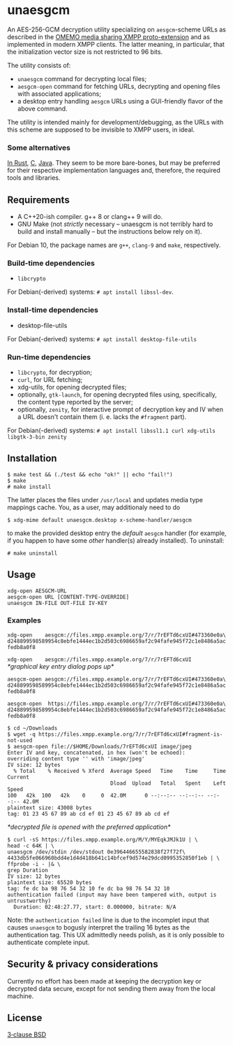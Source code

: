 
# unaesgcm
An AES-256-GCM decryption utility specializing on `aesgcm`-scheme URLs as
described in the [OMEMO media sharing XMPP proto-extension](https://xmpp.org/extensions/inbox/omemo-media-sharing.html)
and as implemented in modern XMPP clients. The latter meaning, in particular,
that the initialization vector size is not restricted to 96 bits.

The utility consists of:

* `unaesgcm` command for decrypting local files;
* `aesgcm-open` command for fetching URLs, decrypting and opening files with
associated applications;
* a desktop entry handling `aesgcm` URLs using a GUI-friendly flavor of the
above command.

The utility is intended mainly for development/debugging, as the URLs with this
scheme are supposed to be invisible to XMPP users, in ideal.

### Some alternatives

[In Rust](https://github.com/moparisthebest/ImageDownloader),
[C](https://github.com/moparisthebest/ImageDownloader/blob/master/aesgcm.c),
[Java](https://github.com/iNPUTmice/ImageDownloader).
They seem to be more bare-bones, but may be preferred for their respective
implementation languages and, therefore, the required tools and libraries.


## Requirements

* A C++20-ish compiler. g++ 8 or clang++ 9 will do.
* GNU Make (not *strictly* necessary – unaesgcm is not terribly hard to build
and install manually – but the instructions below rely on it).

For Debian 10, the package names are `g++`, `clang-9` and `make`, respectively.

### Build-time dependencies

* `libcrypto`

For Debian(-derived) systems: `# apt install libssl-dev`.

### Install-time dependencies

* desktop-file-utils

For Debian(-derived) systems: `# apt install desktop-file-utils`

### Run-time dependencies

* `libcrypto`, for decryption;
* `curl`, for URL fetching;
* xdg-utils, for opening decrypted files;
* optionally, `gtk-launch`, for opening decrypted files using, specifically,
the content type reported by the server;
* optionally, `zenity`, for interactive prompt of decryption key and IV when a
URL doesn't contain them (i. e. lacks the `#fragment` part).

For Debian(-derived) systems: `# apt install libssl1.1 curl xdg-utils
libgtk-3-bin zenity`


## Installation

```
$ make test && (./test && echo "ok!" || echo "fail!")
$ make
# make install
```

The latter places the files under `/usr/local` and updates media type
mappings cache. You, as a user, may additionaly need to do

`$ xdg-mime default unaesgcm.desktop x-scheme-handler/aesgcm`

to make the provided desktop entry the *default* `aesgcm` handler (for example,
if you happen to have some *other* handler(s) already installed). To uninstall:

`# make uninstall`

## Usage

```
xdg-open AESGCM-URL
aesgcm-open URL [CONTENT-TYPE-OVERRIDE]
unaesgcm IN-FILE OUT-FILE IV-KEY
```

### Examples

`xdg-open    aesgcm://files.xmpp.example.org/7/r/7rEFTd6cxUI#473360e0a\
d248899598589954c8ebfe1444ec1b2d503c6986659af2c94fafe945f72c1e8486a5acfedb8a0f8`

`xdg-open    aesgcm://files.xmpp.example.org/7/r/7rEFTd6cxUI`  
*\*graphical key entry dialog pops up\**

`aesgcm-open aesgcm://files.xmpp.example.org/7/r/7rEFTd6cxUI#473360e0a\
d248899598589954c8ebfe1444ec1b2d503c6986659af2c94fafe945f72c1e8486a5acfedb8a0f8`

`aesgcm-open  https://files.xmpp.example.org/7/r/7rEFTd6cxUI#473360e0a\
d248899598589954c8ebfe1444ec1b2d503c6986659af2c94fafe945f72c1e8486a5acfedb8a0f8`

```
$ cd ~/Downloads
$ wget -q https://files.xmpp.example.org/7/r/7rEFTd6cxUI#fragment-is-not-used
$ aesgcm-open file://$HOME/Downloads/7rEFTd6cxUI image/jpeg
Enter IV and key, concatenated, in hex (won't be echoed): 
overriding content type '' with 'image/jpeg'
IV size: 12 bytes
  % Total    % Received % Xferd  Average Speed   Time    Time     Time  Current
                                 Dload  Upload   Total   Spent    Left  Speed
100   42k  100   42k    0     0  42.0M      0 --:--:-- --:--:-- --:--:-- 42.0M
plaintext size: 43008 bytes
tag: 01 23 45 67 89 ab cd ef 01 23 45 67 89 ab cd ef 
```  
*\*decrypted file is opened with the preferred application\**

```
$ curl -sS https://files.xmpp.example.org/M/Y/MYEqkJMJk1U | \
head -c 64K | \
unaesgcm /dev/stdin /dev/stdout 0e396446655582838f27f72f\
4433db5fe066960bdd4e1d4d418b641c14bfcef9d574e29dcd0995352850f1eb | \
ffprobe -i - |& \
grep Duration
IV size: 12 bytes
plaintext size: 65520 bytes
tag: fe dc ba 98 76 54 32 10 fe dc ba 98 76 54 32 10 
authentication failed (input may have been tampered with, output is untrustworthy)
  Duration: 02:48:27.77, start: 0.000000, bitrate: N/A
```  
Note: the `authentication failed` line is due to the incomplet input that causes
`unaesgcm` to bogusly interpret the trailing 16 bytes as the authentication tag.
This UX admittedly needs polish, as it is only possible to authenticate complete
input.

## Security & privacy considerations

Currently no effort has been made at keeping the decryption key or decrypted
data secure, except for not sending them away from the local machine.

## License

[3‐clause BSD](LICENSE.md)
